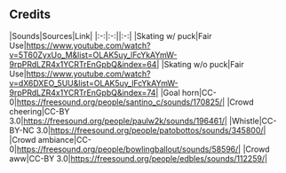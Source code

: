 ## Credits
|Sounds|Sources|Link|
|:-:|:-:||:-:|
|Skating w/ puck|Fair Use|https://www.youtube.com/watch?v=5T60ZyxUo_M&list=OLAK5uy_lFcYkAYmW-9rpPRdLZR4x1YCRTrEnGpbQ&index=64|
|Skating w/o puck|Fair Use|https://www.youtube.com/watch?v=dX6DXEO_5UU&list=OLAK5uy_lFcYkAYmW-9rpPRdLZR4x1YCRTrEnGpbQ&index=74|
|Goal horn|CC-0|https://freesound.org/people/santino_c/sounds/170825/|
|Crowd cheering|CC-BY 3.0|https://freesound.org/people/paulw2k/sounds/196461/|
|Whistle|CC-BY-NC 3.0|https://freesound.org/people/patobottos/sounds/345800/|
|Crowd ambiance|CC-0|https://freesound.org/people/bowlingballout/sounds/58596/|
|Crowd aww|CC-BY 3.0|https://freesound.org/people/edbles/sounds/112259/|